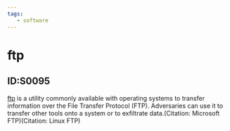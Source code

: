```yaml
---
tags:
   - software
---
```

# ftp
## ID:S0095
[ftp](software/S0095) is a utility commonly available with operating systems to transfer information over the File Transfer Protocol (FTP). Adversaries can use it to transfer other tools onto a system or to exfiltrate data.(Citation: Microsoft FTP)(Citation: Linux FTP)
